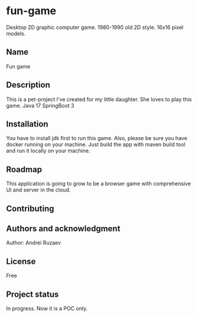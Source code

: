 # fun-game
Desktop 2D graphic computer game. 1980-1990 old 2D style. 16x16 pixel models.

## Name
Fun game

## Description
This is a pet-project I've created for my little daughter. She loves to play this game.
Java 17
SpringBoot 3

## Installation
You have to install jdk first to run this game. Also, please be sure you have docker running on your machine.
Just build the app with maven build tool and run it locally on your machine.

## Roadmap
This application is going to grow to be a browser game with comprehensive UI and server in the cloud.
## Contributing

## Authors and acknowledgment
Author: Andrei Ruzaev

## License
Free

## Project status
In progress. Now it is a POC only.